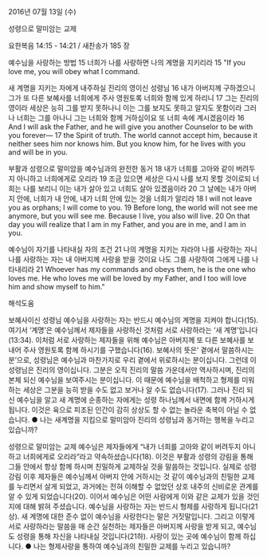 2016년 07월 13일 (수)

성령으로 말미암는 교제



요한복음 14:15 - 14:21 / 새찬송가 185 장


예수님을 사랑하는 방법
15 너희가 나를 사랑하면 나의 계명을 지키리라 
15 "If you love me, you will obey what I command. 

새 계명을 지키는 자에게 내주하실 진리의 영이신 성령님 
16 내가 아버지께 구하겠으니 그가 또 다른 보혜사를 너희에게 주사 영원토록 너희와 함께 있게 하리니 17 그는 진리의 영이라 세상은 능히 그를 받지 못하나니 이는 그를 보지도 못하고 알지도 못함이라 그러나 너희는 그를 아나니 그는 너희와 함께 거하심이요 또 너희 속에 계시겠음이라
16 And I will ask the Father, and he will give you another Counselor to be with you forever— 17 the Spirit of truth. The world cannot accept him, because it neither sees him nor knows him. But you know him, for he lives with you and will be in you. 

부활과 성령으로 말미암을 예수님과의 완전한 동거 
18 내가 너희를 고아와 같이 버려두지 아니하고 너희에게로 오리라 19 조금 있으면 세상은 다시 나를 보지 못할 것이로되 너희는 나를 보리니 이는 내가 살아 있고 너희도 살아 있겠음이라 20 그 날에는 내가 아버지 안에, 너희가 내 안에, 내가 너희 안에 있는 것을 너희가 알리라
18 I will not leave you as orphans; I will come to you. 19 Before long, the world will not see me anymore, but you will see me. Because I live, you also will live. 20 On that day you will realize that I am in my Father, and you are in me, and I am in you. 

예수님이 자기를 나타내실 자의 조건
21 나의 계명을 지키는 자라야 나를 사랑하는 자니 나를 사랑하는 자는 내 아버지께 사랑을 받을 것이요 나도 그를 사랑하여 그에게 나를 나타내리라
21 Whoever has my commands and obeys them, he is the one who loves me. He who loves me will be loved by my Father, and I too will love him and show myself to him."

해석도움





보혜사이신 성령님 
예수님을 사랑하는 자는 반드시 예수님의 계명을 지켜야 합니다(15). 여기서 ‘계명’은 예수님께서 제자들을 사랑하신 것처럼 서로 사랑하라는 ‘새 계명’입니다(13:34). 이처럼 서로 사랑하는 제자들을 위해 예수님은 아버지께 또 다른 보혜사를 보내어 주사 영원토록 함께 하시기를 구했습니다(16). 보혜사의 뜻은‘ 곁에서 말씀하시는 분’으로, 성령님은 예수님과 마찬가지로 우리 곁에서 위로하시는 분이십니다. 그런데 이 성령님은 진리의 영이십니다. 그분은 오직 진리의 말씀 가운데서만 역사하시며, 진리의 본체 되신 예수님을 보여주시는 분이십니다. 이 때문에 예수님을 배척하고 형제를 미워하는 세상은 그분을 능히 받을 수도 없고 보거나 알 수도 없습니다(17). 그러나 진리 되신 예수님을 알고 새 계명에 순종하는 자에게는 성령 하나님께서 내면에 함께 거하시게 됩니다. 이것은 육으로 피조된 인간이 감히 상상도 할 수 없는 놀라운 축복이 아닐 수 없습니다.
● 나는 새계명을 지킴으로 말미암아 진리의 성령님과 동거하는 행복을 누리고 있습니까? 

성령으로 말미암는 교제 
예수님은 제자들에게 “내가 너희를 고아와 같이 버려두지 아니하고 너희에게로 오리라”라고 약속하셨습니다(18). 이것은 부활과 성령의 강림을 통해 그들 안에서 항상 함께 하시며 친밀하게 교제하실 것을 말씀하는 것입니다. 실제로 성령 강림 이후 제자들은 예수님께서 아버지 안에 거하시는 것 같이 예수님과의 친밀한 교제를 누리면서 살게 되었고, 과거에는 전혀 이해할 수 없었던 상호 내주의 신비로운 관계를 알 수 있게 되었습니다(20). 이어서 예수님은 어떤 사람에게 이와 같은 교제가 있을 것인지에 대해 밝혀 주셨습니다. 예수님을 사랑하는 자는 반드시 형제를 사랑하게 됩니다(21상). 새 계명에 대한 준수 없이 예수님을 사랑한다는 말은 거짓말입니다. 그리고 이렇게 서로 사랑하라는 말씀을 매 순간 실천하는 제자들은 아버지께 사랑을 받게 되고, 예수님도 성령을 통해 자신을 나타내실 것입니다(21하). 사랑이 있는 곳에 예수님이 함께 하십니다.
● 나는 형제사랑을 통하여 예수님과의 친밀한 교제를 누리고 있습니까?